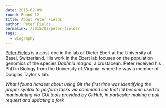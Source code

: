 ```yaml
---
date: 2015-02-09
round: Round 12
title: About Peter Fields
author: Peter Fields
permalink: /2015/02/peter-fields/
tags:
  - Biography
---
```

[Peter Fields](http://www.peterdfields.com/) is a post-doc in the lab of Dieter Ebert at the University of Basel, Switzerland. His work in the Ebert lab focuses on the population genomics of the species *Daphnia magna*, a crustacean. Peter received his PhD in Biology from the University of Virginia, where he was a member of Douglas Taylor's lab.

*What I found hardest about using Git the first time was identifying the proper syntax to perform tasks via command line that I'd become used to manipulating via GUI tools provided by GitHub, in particular making a pull request and updating a fork*
